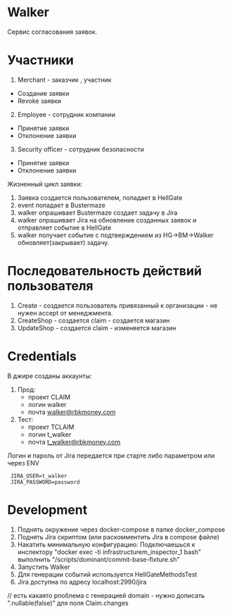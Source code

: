 # Walker
Сервис согласования заявок. 


# Участники
1. Merchant - заказчик , участник 
 * Создание заявки
 * Revoke заявки 
2. Employee - сотрудник компании 
 * Принятие заявки 
 * Отклонение заявки 
3. Security officer - сотрудник безопасности
 * Принятие заявки 
 * Отклонение заявки 
 
Жизненный цикл заявки:
 1. Заявка создается пользователем, попадает в HellGate
 2. event попадает в Bustermaze
 3. walker опрашивает Bustermaze создает задачу в Jira
 4. walker опрашивает Jira на обновление созданных заявок и отправляет событие в HellGate
 5. walker получает событие c подтверждением из HG->BM->Walker обновляет(закрывает) задачу.


# Последовательность действий пользователя 
 1. Create - создается пользователь привязанный к организации - не нужен accept от менеджмента.
 2. CreateShop - создается claim - создается магазин 
 3. UpdateShop -  создается claim - изменяется магазин

 
# Credentials
В джире созданы аккаунты:
 1. Прод:
    - проект CLAIM
    - логин walker
    - почта walker@rbkmoney.com
 2. Тест:
    - проект TCLAIM
    - логин t_walker
    - почта t_walker@rbkmoney.com 
 
Логин и пароль от Jira передается при старте либо параметром или через ENV
```
 JIRA_USER=t_walker 
 JIRA_PASSWORD=password
``` 

 
# Development 
1. Поднять окружение через docker-compose в папке docker_compose
2. Поднять Jira скриптом (или раскомментить Jira в compose файлe)
3. Накатить минимальную конфигурацию:
   Подключаешься к инспектору "docker exec -ti  infrastructurem_inspector_1 bash" 
   выполнить "/scripts/dominant/commit-base-fixture.sh"
4. Запустить Walker
5. Для генерации событий используется HellGateMethodsTest 
6. Jira доступна по адресу localhost:2990/jira

// есть какаято рпоблема с генерацией domain - нужно дописать ".nullable(false)" для поля Claim.changes